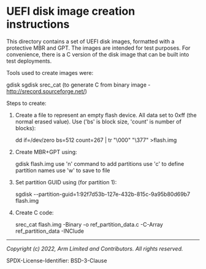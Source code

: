 # UEFI disk image creation instructions

This directory contains a set of UEFI disk images, formatted with a
protective MBR and GPT. The images are intended for test purposes.
For convenience, there is a C version of the disk image that can be
built into test deployments.

Tools used to create images were:

  gdisk
  sgdisk
  srec_cat (to generate C from binary image - http://srecord.sourceforge.net/)

 Steps to create:
 1. Create a file to represent an empty flash device. All data set to
    0xff (the normal erased value). Use ('bs' is block size, 'count' is
    number of blocks):

    dd if=/dev/zero bs=512 count=267 | tr "\000" "\377" >flash.img

 2. Create MBR+GPT using:

    gdisk flash.img
      use 'n' command to add partitions
      use 'c' to define partition names
      use 'w' to save to file

 3. Set partition GUID using (for partition 1):

    sgdisk --partition-guid=1:92f7d53b-127e-432b-815c-9a95b80d69b7 flash.img

 4. Create C code:

    srec_cat flash.img -Binary -o ref_partition_data.c -C-Array ref_partition_data -INClude

--------------

*Copyright (c) 2022, Arm Limited and Contributors. All rights reserved.*

SPDX-License-Identifier: BSD-3-Clause